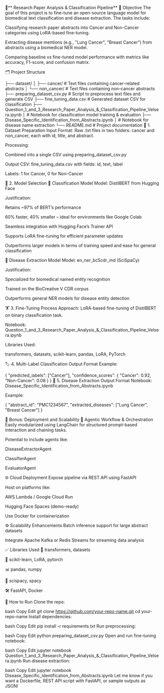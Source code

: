 📄** Research Paper Analysis & Classification Pipeline**
🎯 Objective
The goal of this project is to fine-tune an open-source language model for biomedical text classification and disease extraction. The tasks include:

Classifying research paper abstracts into Cancer and Non-Cancer categories using LoRA-based fine-tuning.

Extracting disease mentions (e.g., "Lung Cancer", "Breast Cancer") from abstracts using a biomedical NER model.

Comparing baseline vs fine-tuned model performance with metrics like accuracy, F1-score, and confusion matrix.

🗂️ Project Structure

├── dataset/
│   ├── cancer/               # Text files containing cancer-related abstracts
│   └── non_cancer/           # Text files containing non-cancer abstracts
├── preparing_dataset_csv.py  # Script to preprocess text files and generate CSV
├── fine_tuning_data.csv      # Generated dataset CSV for classification
├── Question_1_and_3_Research_Paper_Analysis_&_Classification_Pipeline_Velsera.ipynb
│                             # Notebook for classification model training & evaluation
├── Disease_Specific_Identification_from_Abstracts.ipynb
│                             # Notebook for disease name extraction
└── README.md                 # Project documentation
🧪 1. Dataset Preparation
Input Format: Raw .txt files in two folders: cancer and non_cancer, each with id, title, and abstract.

Processing:

Combined into a single CSV using preparing_dataset_csv.py

Output CSV: fine_tuning_data.csv with fields: id, text, label

Labels: 1 for Cancer, 0 for Non-Cancer

🧠 2. Model Selection
🔹 Classification Model
Model: DistilBERT from Hugging Face

Justification:

Retains ~97% of BERT’s performance

60% faster, 40% smaller – ideal for environments like Google Colab

Seamless integration with Hugging Face’s Trainer API

Supports LoRA fine-tuning for efficient parameter updates

Outperforms larger models in terms of training speed and ease for general classification

🔹 Disease Extraction Model
Model: en_ner_bc5cdr_md (SciSpaCy)

Justification:

Specialized for biomedical named entity recognition

Trained on the BioCreative V CDR corpus

Outperforms general NER models for disease entity detection

🏋️ 3. Fine-Tuning Process
Approach: LoRA-based fine-tuning of DistilBERT on binary classification task.

Notebook: Question_1_and_3_Research_Paper_Analysis_&_Classification_Pipeline_Velsera.ipynb

Libraries Used:

transformers, datasets, scikit-learn, pandas, LoRA, PyTorch

🏷️ 4. Multi-Label Classification Output Format
Example:

{
  "predicted_labels": ["Cancer"],
  "confidence_scores": {
    "Cancer": 0.92,
    "Non-Cancer": 0.08
  }
}
🧬 5. Disease Extraction Output Format
Notebook: Disease_Specific_Identification_from_Abstracts.ipynb

Example:

{
  "abstract_id": "PMC1234567",
  "extracted_diseases": ["Lung Cancer", "Breast Cancer"]
}

🚀 Bonus: Deployment and Scalability
🔧 Agentic Workflow & Orchestration
Easily modularized using LangChain for structured prompt-based interaction and chaining tasks.

Potential to include agents like:

DiseaseExtractorAgent

ClassifierAgent

EvaluatorAgent

🌐 Cloud Deployment
Expose pipeline via REST API using FastAPI

Host on platforms like:

AWS Lambda / Google Cloud Run

Hugging Face Spaces (demo-ready)

Use Docker for containerization

⚙️ Scalability Enhancements
Batch inference support for large abstract datasets

Integrate Apache Kafka or Redis Streams for streaming data analysis

✅ Libraries Used
🤗 transformers, datasets

🧠 scikit-learn, LoRA, pytorch

📊 pandas, numpy

🧬 scispacy, spacy

🛠️ FastAPI, Docker

📌 How to Run
Clone the repo:

bash
Copy
Edit
git clone https://github.com/your-repo-name.git
cd your-repo-name
Install dependencies:

bash
Copy
Edit
pip install -r requirements.txt
Run preprocessing:

bash
Copy
Edit
python preparing_dataset_csv.py
Open and run fine-tuning notebook:

bash
Copy
Edit
jupyter notebook Question_1_and_3_Research_Paper_Analysis_&_Classification_Pipeline_Velsera.ipynb
Run disease extraction:

bash
Copy
Edit
jupyter notebook Disease_Specific_Identification_from_Abstracts.ipynb
Let me know if you want a Dockerfile, REST API script with FastAPI, or sample outputs as JSON!
